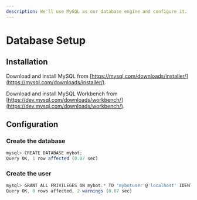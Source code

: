 ```yaml
---
description: We'll use MySQL as our database engine and configure it.
---
```


# Database Setup

## Installation

Download and install MySQL from [https://mysql.com/downloads/installer/](https://mysql.com/downloads/installer/).

Download and install MySQL Workbench from [https://dev.mysql.com/downloads/workbench/](https://dev.mysql.com/downloads/workbench/).

## Configuration

### Create the database

```typescript
mysql> CREATE DATABASE mybot;
Query OK, 1 row affected (0.07 sec)
```

### Create the user

```typescript
mysql> GRANT ALL PRIVILEGES ON mybot.* TO 'mybotuser'@'localhost' IDENTIFIED BY 'mybotpassword';
Query OK, 0 rows affected, 2 warnings (0.07 sec)
```

